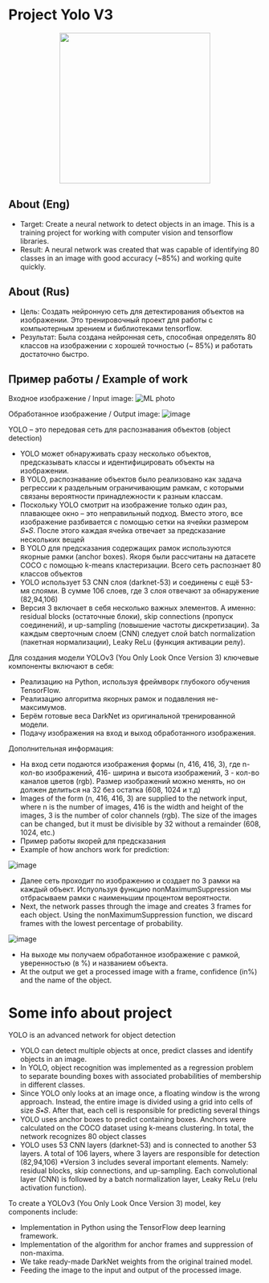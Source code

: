 
# Project Yolo V3
<p align="center">
   <img src="https://media.giphy.com/media/VYPDYUBR9bGEIYtz5s/giphy.gif?cid=ecf05e47pdggmnkmdmfzgcp00hq8cg5nmxrnb2w5m8e8c36t&ep=v1_gifs_search&rid=giphy.gif&ct=g" width="300">
</p>

## About (Eng)
* Target:
Create a neural network to detect objects in an image. This is a training project for working with computer vision and tensorflow libraries.
* Result:
A neural network was created that was capable of identifying 80 classes in an image with good accuracy (~85%) and working quite quickly.

## About (Rus)
* Цель:
Создать нейронную сеть для детектирования объектов на изображении. Это тренировочный проект для работы с компьютерным зрением и библиотеками tensorflow.
* Результат:
Была создана нейронная сеть, способная определять 80 классов на изображении с хорошей точностью (~ 85%) и работать достаточно быстро.

## Пример работы / Example of work
Входное изображение / Input image:
![ML photo](https://github.com/InfinityBlazze/YoloV3CV/assets/131138862/1d175c38-92e4-4561-8719-96d558a5bba9)

Обработанное изображение / Output image:
![image](https://github.com/InfinityBlazze/YoloV3CV/assets/131138862/68e92188-53e1-4587-beb8-37539a55ff56)


YOLO – это передовая сеть для распознавания объектов (object detection)
* YOLO может обнаруживать сразу несколько объектов, предсказывать классы и идентифицировать объекты на изображении.
* В YOLO, распознавание объектов было реализовано как задача регрессии к раздельным ограничивающим рамкам, с которыми связаны вероятности принадлежности к разным классам.
* Поскольку YOLO смотрит на изображение только один раз, плавающее окно – это неправильный подход. Вместо этого, все изображение разбивается с помощью сетки на ячейки размером 𝑆∗𝑆. После этого каждая ячейка отвечает за предсказание нескольких вещей
* В YOLO для предсказания содержащих рамок используются якорные рамки (anchor boxes). 
Якоря были рассчитаны на датасете COCO с помощью k-means кластеризации. Всего сеть распознает 80 классов объектов
* YOLO использует 53 CNN слоя (darknet-53) и соединены с ещё 53-мя слоями. В сумме 106 слоев, где 3 слоя отвечают за обнаружение (82,94,106)
* Версия 3 включает в себя несколько важных элементов. А именно: residual blocks (остаточные блоки), skip connections (пропуск соединений), и up-sampling (повышение частоты дискретизации). За каждым сверточным слоем (CNN) следует слой batch normalization (пакетная нормализации), Leaky ReLu (функция активации релу).

Для создания модели YOLOv3 (You Only Look Once Version 3) ключевые компоненты включают в себя:
* Реализацию на Python, используя фреймворк глубокого обучения TensorFlow.
* Реализацию алгоритма якорных рамок и подавления не-максимумов.
* Берём готовые веса DarkNet из оригинальной тренированной модели.
* Подачу изображения на вход и выход обработанного изображения.

Дополнительная информация:
* На вход сети подаются изображения формы (n, 416, 416, 3), где n-кол-во изображений,  416- ширина и высота изображений, 3 -  кол-во каналов цветов (rgb). Размер изображений можно менять, но он должен делиться на 32 без остатка (608, 1024 и т.д)
* Images of the form (n, 416, 416, 3) are supplied to the network input, where n is the number of images, 416 is the width and height of the images, 3 is the number of color channels (rgb). The size of the images can be changed, but it must be divisible by 32 without a remainder (608, 1024, etc.)
* Пример работы якорей для предсказания
* Example of how anchors work for prediction:

![image](https://github.com/InfinityBlazze/YoloV3CV/assets/131138862/21d56247-c8f2-4940-99ed-b4f7f6874f71)

* Далее сеть проходит по изображению и создает по 3 рамки на каждый объект. Испуользуя функцию nonMaximumSuppression мы отбрасываем рамки с наименьшим процентом вероятности.
* Next, the network passes through the image and creates 3 frames for each object. Using the nonMaximumSuppression function, we discard frames with the lowest percentage of probability.

![image](https://github.com/InfinityBlazze/YoloV3CV/assets/131138862/2069f460-e1c0-4ddc-9a39-d5f1a35f051a)
    
* На выходе мы получаем обработанное изображение с рамкой, уверенностью (в %) и названием объекта.
* At the output we get a processed image with a frame, confidence (in%) and the name of the object.

# Some info about project
  YOLO is an advanced network for object detection
* YOLO can detect multiple objects at once, predict classes and identify objects in an image.
* In YOLO, object recognition was implemented as a regression problem to separate bounding boxes with associated probabilities of membership in different classes.
* Since YOLO only looks at an image once, a floating window is the wrong approach. Instead, the entire image is divided using a grid into cells of size 𝑆∗𝑆. After that, each cell is responsible for predicting several things
* YOLO uses anchor boxes to predict containing boxes.
Anchors were calculated on the COCO dataset using k-means clustering. In total, the network recognizes 80 object classes
* YOLO uses 53 CNN layers (darknet-53) and is connected to another 53 layers. A total of 106 layers, where 3 layers are responsible for detection (82,94,106)
*Version 3 includes several important elements. Namely: residual blocks, skip connections, and up-sampling. Each convolutional layer (CNN) is followed by a batch normalization layer, Leaky ReLu (relu activation function).

To create a YOLOv3 (You Only Look Once Version 3) model, key components include:
* Implementation in Python using the TensorFlow deep learning framework.
* Implementation of the algorithm for anchor frames and suppression of non-maxima.
* We take ready-made DarkNet weights from the original trained model.
* Feeding the image to the input and output of the processed image.

